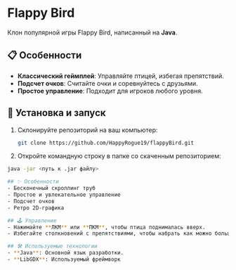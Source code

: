 # Flappy Bird

Клон популярной игры Flappy Bird, написанный на **Java**.

## 📋 Особенности

- **Классический геймплей**: Управляйте птицей, избегая препятствий.
- **Подсчет очков**: Считайте очки и соревнуйтесь с друзьями.
- **Простое управление**: Подходит для игроков любого уровня.

## 🚀 Установка и запуск

1. Склонируйте репозиторий на ваш компьютер:
   ```bash
   git clone https://github.com/HappyRogue19/flappyBird.git
2.  Откройте командную строку в папке со скаченным репозиторием:
   ```bash
   java -jar <путь к .jar файлу>

## ✨ Особенности
- Бесконечный скроллинг труб
- Простое и увлекательное управление
- Подсчет очков
- Ретро 2D-графика
  
## 🕹️ Управление
- Нажимайте **ЛКМ** или **ПКМ**, чтобы птица поднималась вверх.
- Избегайте столкновений с препятствиями, чтобы набрать как можно больше очков.

## 🛠️ Используемые технологии
- **Java**: Основной язык разработки.
- **LibGDX**: Используемый фреймворк

